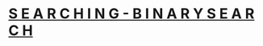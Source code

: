 # [S E A R C H I N G - B I N A R Y S E A R C H](https://github.com/Sreya-Ravi/Searching-BinarySearch)
